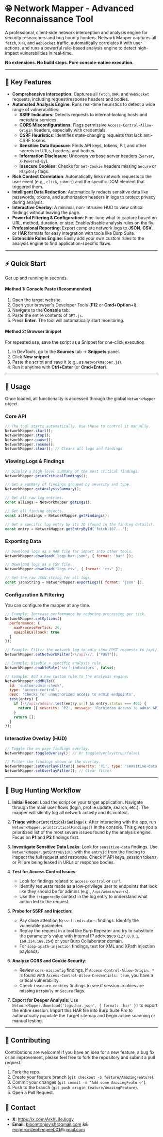 # 🌐 Network Mapper - Advanced Reconnaissance Tool

A professional, client-side network interception and analysis engine for security researchers and bug bounty hunters. Network Mapper captures all `fetch`, `XHR`, and `WebSocket` traffic, automatically correlates it with user actions, and runs a powerful rule-based analysis engine to detect high-impact vulnerabilities in real-time.

**No extensions. No build steps. Pure console-native execution.**

---

## 🚀 Key Features

-   **Comprehensive Interception**: Captures all `fetch`, `XHR`, and `WebSocket` requests, including request/response headers and bodies.
-   **Automated Analysis Engine**: Runs real-time heuristics to detect a wide range of vulnerabilities:
    -   **SSRF Indicators**: Detects requests to internal-looking hosts and metadata services.
    -   **CORS Misconfigurations**: Flags permissive `Access-Control-Allow-Origin` headers, especially with credentials.
    -   **CSRF Heuristics**: Identifies state-changing requests that lack anti-CSRF tokens.
    -   **Sensitive Data Exposure**: Finds API keys, tokens, PII, and other secrets in URLs, headers, and bodies.
    -   **Information Disclosure**: Uncovers verbose server headers (`Server`, `X-Powered-By`).
    -   **Insecure Cookies**: Checks for `Set-Cookie` headers missing `Secure` or `HttpOnly` flags.
-   **Rich Context Correlation**: Automatically links network requests to the user event (e.g., `click`, `submit`) and the specific DOM element that triggered them.
-   **Intelligent Data Redaction**: Automatically redacts sensitive data like passwords, tokens, and authorization headers in logs to protect privacy during analysis.
-   **Interactive Overlay**: A minimal, non-intrusive HUD to view critical findings without leaving the page.
-   **Powerful Filtering & Configuration**: Fine-tune what to capture based on URL, method, duration, or size. Enable/disable analysis rules on the fly.
-   **Professional Reporting**: Export complete network logs to **JSON**, **CSV**, or **HAR** formats for easy integration with tools like Burp Suite.
-   **Extensible Rules Engine**: Easily add your own custom rules to the analysis engine to find application-specific flaws.

---

## ⚡ Quick Start

Get up and running in seconds.

#### Method 1: Console Paste (Recommended)

1.  Open the target website.
2.  Open your browser's Developer Tools (**F12** or **Cmd+Option+I**).
3.  Navigate to the **Console** tab.
4.  Paste the entire contents of `GPT.js`.
5.  Press **Enter**. The tool will automatically start monitoring.

#### Method 2: Browser Snippet

For repeated use, save the script as a Snippet for one-click execution.

1.  In DevTools, go to the **Sources** tab -> **Snippets** panel.
2.  Click **New snippet**.
3.  Paste the script and save it (e.g., as `NetworkMapper.js`).
4.  Run it anytime with **Ctrl+Enter** (or **Cmd+Enter**).

---

## 📖 Usage

Once loaded, all functionality is accessed through the global `NetworkMapper` object.

### Core API

```javascript
// The tool starts automatically. Use these to control it manually.
NetworkMapper.start();
NetworkMapper.stop();
NetworkMapper.pause();
NetworkMapper.resume();
NetworkMapper.clear(); // Clears all logs and findings
```

### Viewing Logs & Findings

```javascript
// Display a high-level summary of the most critical findings.
NetworkMapper.printCriticalFindings();

// Get a summary of findings grouped by severity and type.
NetworkMapper.getAnalysisSummary();

// Get all raw log entries.
const allLogs = NetworkMapper.getLogs();

// Get all finding objects.
const allFindings = NetworkMapper.getFindings();

// Get a specific log entry by its ID (found in the finding details).
const entry = NetworkMapper.getEntryById('fetch-167...');
```

### Exporting Data

```javascript
// Download logs as a HAR file for import into other tools.
NetworkMapper.download('logs.har.json', { format: 'har' });

// Download logs as a CSV file.
NetworkMapper.download('logs.csv', { format: 'csv' });

// Get the raw JSON string for all logs.
const jsonString = NetworkMapper.exportLogs({ format: 'json' });
```

### Configuration & Filtering

You can configure the mapper at any time.

```javascript
// Example: Increase performance by reducing processing per tick.
NetworkMapper.setOptions({
  performance: {
    maxProcessPerTick: 20,
    useIdleCallback: true
  }
});

// Example: Filter the network log to only show POST requests to /api/.
NetworkMapper.setNetworkFilter(/\/api\//, ['POST']);

// Example: Disable a specific analysis rule.
NetworkMapper.enableRule('ssrf-indicators', false);

// Example: Add a new custom rule to the analysis engine.
NetworkMapper.addRule({
  id: 'custom-admin-check',
  type: 'access-control',
  desc: 'Checks for unauthorized access to admin endpoints',
  test(entry) {
    if (/\/api\/admin/.test(entry.url) && entry.status === 403) {
      return [{ severity: 'P2', message: 'Forbidden access to admin API detected.' }];
    }
    return [];
  }
});
```

### Interactive Overlay (HUD)

```javascript
// Toggle the on-page findings overlay.
NetworkMapper.toggleOverlay(); // Or toggleOverlay(true/false)

// Filter the findings shown in the overlay.
NetworkMapper.setOverlayFilter({ severity: 'P1', type: 'sensitive-data' });
NetworkMapper.setOverlayFilter(); // Clear filter
```

---

## 🏹 Bug Hunting Workflow

1.  **Initial Recon**: Load the script on your target application. Navigate through the main user flows (login, profile update, search, etc.). The mapper will silently log all network activity and its context.

2.  **Triage with `printCriticalFindings()`**: After interacting with the app, run `NetworkMapper.printCriticalFindings()` in the console. This gives you a prioritized list of the most severe issues found by the analysis engine. Focus on **P1** and **P2** findings first.

3.  **Investigate Sensitive Data Leaks**: Look for `sensitive-data` findings. Use `NetworkMapper.getEntryById()` with the `entryId` from the finding to inspect the full request and response. Check if API keys, session tokens, or PII are being leaked in URLs or response bodies.

4.  **Test for Access Control Issues**:
    -   Look for findings related to `access-control` or `csrf`.
    -   Identify requests made as a low-privilege user to endpoints that look like they should be for admins (e.g., `/api/admin/users`).
    -   Use the `triggeredBy` context in the log entry to understand what action led to the request.

5.  **Probe for SSRF and Injection**:
    -   Pay close attention to `ssrf-indicators` findings. Identify the vulnerable parameter.
    -   Replay the request in a tool like Burp Repeater and try to substitute the parameter's value with internal IP addresses (`127.0.0.1`, `169.254.169.254`) or your Burp Collaborator domain.
    -   For `soap-xpath-injection` findings, test for XML and XPath injection payloads.

6.  **Analyze CORS and Cookie Security**:
    -   Review `cors-misconfig` findings. If `Access-Control-Allow-Origin: *` is found with `Access-Control-Allow-Credentials: true`, you have a critical vulnerability.
    -   Check `insecure-cookies` findings to see if session cookies are missing `HttpOnly` or `Secure` flags.

7.  **Export for Deeper Analysis**: Use `NetworkMapper.download('logs.har.json', { format: 'har' })` to export the entire session. Import this HAR file into Burp Suite Pro to automatically populate the Target sitemap and begin active scanning or manual testing.

---

## 🤝 Contributing

Contributions are welcome! If you have an idea for a new feature, a bug fix, or an improvement, please feel free to fork the repository and submit a pull request.

1.  Fork the repo.
2.  Create your feature branch (`git checkout -b feature/AmazingFeature`).
3.  Commit your changes (`git commit -m 'Add some AmazingFeature'`).
4.  Push to the branch (`git push origin feature/AmazingFeature`).
5.  Open a Pull Request.

## 📧 Contact

-   **X**: https://x.com/ArkhLifeJiggy
-   **Email**: bloomtonjovish@gmail.com && emperorstephenpee001@gmail.com

